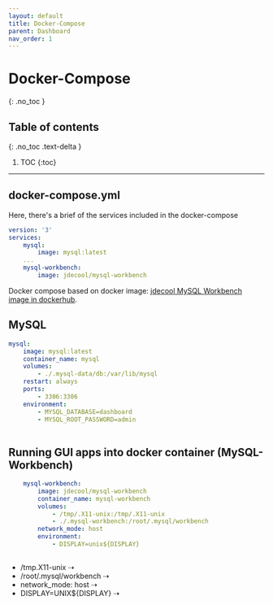```yaml
---
layout: default
title: Docker-Compose
parent: Dashboard
nav_order: 1
---
```


# Docker-Compose
{: .no_toc }

## Table of contents
{: .no_toc .text-delta }

1. TOC
{:toc}

---

## docker-compose.yml

Here, there's a brief of the services included in the docker-compose

```yml
version: '3'
services:
    mysql:
        image: mysql:latest
    ...
    mysql-workbench:
        image: jdecool/mysql-workbench
```
Docker compose based on docker image:
[jdecool MySQL Workbench image in dockerhub](https://hub.docker.com/r/jdecool/mysql-workbench).

## MySQL

```yml
mysql:
    image: mysql:latest
    container_name: mysql
    volumes:
        - ./.mysql-data/db:/var/lib/mysql
    restart: always
    ports:
        - 3306:3306
    environment:
        - MYSQL_DATABASE=dashboard
        - MYSQL_ROOT_PASSWORD=admin
        
```    

## Running GUI apps into docker container (MySQL-Workbench)

```yml
    mysql-workbench:
        image: jdecool/mysql-workbench
        container_name: mysql-workbench
        volumes:
            - /tmp/.X11-unix:/tmp/.X11-unix
            - ./.mysql-workbench:/root/.mysql/workbench
        network_mode: host
        environment:
            - DISPLAY=unix${DISPLAY}
        
```        
- /tmp.X11-unix ⇢
- /root/.mysql/workbench ⇢
- network_mode: host ⇢
- DISPLAY=UNIX${DISPLAY} ⇢

